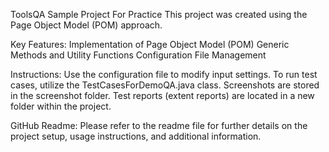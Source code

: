 ToolsQA Sample Project For Practice
  This project was created using the Page Object Model (POM) approach.

Key Features:
  Implementation of Page Object Model (POM)
  Generic Methods and Utility Functions
  Configuration File Management

Instructions:
  Use the configuration file to modify input settings.
  To run test cases, utilize the TestCasesForDemoQA.java class.
  Screenshots are stored in the screenshot folder.
  Test reports (extent reports) are located in a new folder within the project.

GitHub Readme:
  Please refer to the readme file for further details on the project setup, usage instructions, and additional information.
